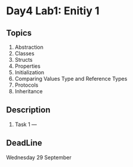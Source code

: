 # Day4 Lab1: Enitiy 1

## Topics
1. Abstraction
2. Classes
3. Structs
4. Properties
5. Initialization
6. Comparing Values Type and Reference Types
7. Protocols
8. Inheritance


## Description
1. Task 1 — 


## DeadLine 
Wednesday 29 September
